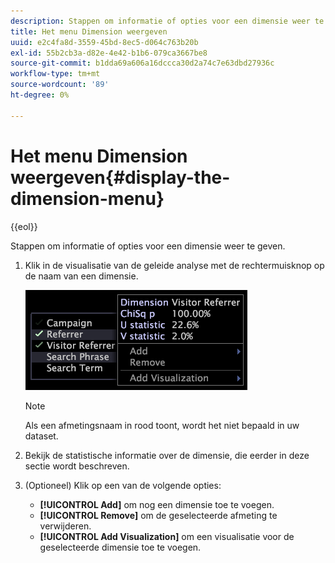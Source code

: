 ```yaml
---
description: Stappen om informatie of opties voor een dimensie weer te geven.
title: Het menu Dimension weergeven
uuid: e2c4fa8d-3559-45bd-8ec5-d064c763b20b
exl-id: 55b2cb3a-d82e-4e42-b1b6-079ca3667be8
source-git-commit: b1dda69a606a16dccca30d2a74c7e63dbd27936c
workflow-type: tm+mt
source-wordcount: '89'
ht-degree: 0%

---
```


# Het menu Dimension weergeven{#display-the-dimension-menu}

{{eol}}

Stappen om informatie of opties voor een dimensie weer te geven.

1. Klik in de visualisatie van de geleide analyse met de rechtermuisknop op de naam van een dimensie.

   ![Stapinfo](assets/mnu_GuidedAnalysis.png)

   >[!NOTE]
   >
   >Als een afmetingsnaam in rood toont, wordt het niet bepaald in uw dataset.

1. Bekijk de statistische informatie over de dimensie, die eerder in deze sectie wordt beschreven.
1. (Optioneel) Klik op een van de volgende opties:

   * **[!UICONTROL Add]** om nog een dimensie toe te voegen.
   * **[!UICONTROL Remove]** om de geselecteerde afmeting te verwijderen.
   * **[!UICONTROL Add Visualization]** om een visualisatie voor de geselecteerde dimensie toe te voegen.

